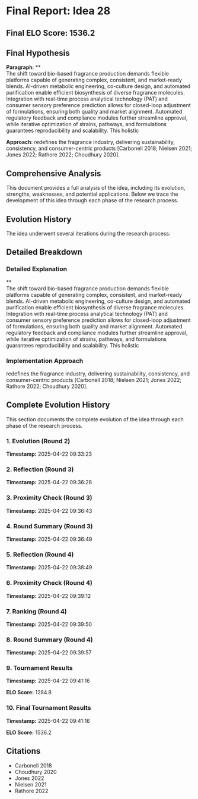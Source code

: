 # Final Report: Idea 28

## Final ELO Score: 1536.2

## Final Hypothesis

**Paragraph**: **  
The shift toward bio-based fragrance production demands flexible platforms capable of generating complex, consistent, and market-ready blends. AI-driven metabolic engineering, co-culture design, and automated purification enable efficient biosynthesis of diverse fragrance molecules. Integration with real-time process analytical technology (PAT) and consumer sensory preference prediction allows for closed-loop adjustment of formulations, ensuring both quality and market alignment. Automated regulatory feedback and compliance modules further streamline approval, while iterative optimization of strains, pathways, and formulations guarantees reproducibility and scalability. This holistic

**Approach**: redefines the fragrance industry, delivering sustainability, consistency, and consumer-centric products [Carbonell 2018; Nielsen 2021; Jones 2022; Rathore 2022; Choudhury 2020].

## Comprehensive Analysis

This document provides a full analysis of the idea, including its evolution, strengths, weaknesses, and potential applications. Below we trace the development of this idea through each phase of the research process.

## Evolution History

The idea underwent several iterations during the research process:

## Detailed Breakdown

### Detailed Explanation

**  
The shift toward bio-based fragrance production demands flexible platforms capable of generating complex, consistent, and market-ready blends. AI-driven metabolic engineering, co-culture design, and automated purification enable efficient biosynthesis of diverse fragrance molecules. Integration with real-time process analytical technology (PAT) and consumer sensory preference prediction allows for closed-loop adjustment of formulations, ensuring both quality and market alignment. Automated regulatory feedback and compliance modules further streamline approval, while iterative optimization of strains, pathways, and formulations guarantees reproducibility and scalability. This holistic

### Implementation Approach

redefines the fragrance industry, delivering sustainability, consistency, and consumer-centric products [Carbonell 2018; Nielsen 2021; Jones 2022; Rathore 2022; Choudhury 2020].

## Complete Evolution History

This section documents the complete evolution of the idea through each phase of the research process.

### 1. Evolution (Round 2)
**Timestamp:** 2025-04-22 09:33:23



### 2. Reflection (Round 3)
**Timestamp:** 2025-04-22 09:36:28



### 3. Proximity Check (Round 3)
**Timestamp:** 2025-04-22 09:36:43



### 4. Round Summary (Round 3)
**Timestamp:** 2025-04-22 09:36:49



### 5. Reflection (Round 4)
**Timestamp:** 2025-04-22 09:38:49



### 6. Proximity Check (Round 4)
**Timestamp:** 2025-04-22 09:39:12



### 7. Ranking (Round 4)
**Timestamp:** 2025-04-22 09:39:50



### 8. Round Summary (Round 4)
**Timestamp:** 2025-04-22 09:39:57



### 9. Tournament Results
**Timestamp:** 2025-04-22 09:41:16

**ELO Score:** 1284.8



### 10. Final Tournament Results
**Timestamp:** 2025-04-22 09:41:16

**ELO Score:** 1536.2



## Citations

- Carbonell 2018
- Choudhury 2020
- Jones 2022
- Nielsen 2021
- Rathore 2022
